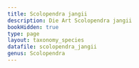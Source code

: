 ```yaml
---
title: Scolopendra jangii
description: Die Art Scolopendra jangii
bookHidden: true
type: page
layout: taxonomy_species
datafile: scolopendra_jangii
genus: Scolopendra
---
```



